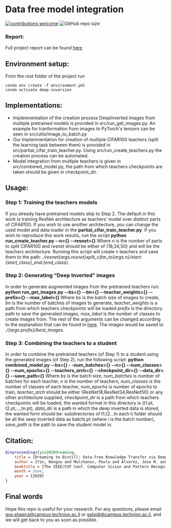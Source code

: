 # Data free model integration

[![contributions welcome](https://img.shields.io/badge/contributions-welcome-blue?style=plastic)]()
![GitHub repo size](https://img.shields.io/github/repo-size/Guy-Shapira/DeepInversion?style=plastic)
### Report:
Full project report can be found [here](report.pdf)

## Environment setup:
From the root folder of the project run
```
conda env create -f environment.yml
conda activate deep-inversion
```

## Implementations:
* Implemnentation of the creation process DeepInverted images from multiple pretrained models is provided in src/run_get_images.py. An example for tranformation from images to PyTorch's tensors can be seen in src/utils/image_to_batch.py
* Our Implemnentation for creation of multiple CIFAR100 teachers (split the learning task between them) is provided in src/partial_cifar_train_teacher.py. Using src/run_create_teachers.py the creation process can be automated.
* Model integration from multiple teachers is given in src/combined_model.py, the path from which teachers checkpoints are taken should be given in checkpoint_dir.

## Usage:
### Step 1: Training the teachers models

If you already have pretrained models skip to Step 2.
The default in this work is training  ResNet architecture as teachers’ model over distinct parts of CIFAR100.
If you wish to use another architecture, you can change the used model and data loader in the **partial_cifar_train_teacher.py**.
If you wish to reproduce this work results, run the script **python run_create_teacher.py  --n={} --resnet={}**
Where *n* is the number of parts to split CIFAR100 and *resnet* should be either of {18,34,50} and will be the teachers architecture.
Running this script will create n teachers and save them to the path:
*./resnet{args.resnet}split_cifar_to{args.n}/start:{start_class}_end:{end_class}*.


### Step 2: Generating “Deep Inverted” images

In order to generate augmented images from the pretrained teachers run:
**python run_get_images.py  --bs={} --bn={} --teacher_weights={} --prefix={} --max_label={}**
Where *bs* is the batch size of images to create, *bn* is the number of batches of images to generate, *teacher_weights* is a path from which teachers checkpoints will be loaded  *prefix* is the directory path to save the generated images, *max_label* is the number of classes to create images from. The rest of the arguments can be changed according to the explanation that can be found in [here](https://github.com/NVlabs/DeepInversion).
The images would be saved to *./{args.prefix}/best_images*.

### Step 3: Combining the teachers to a student

In order to combine the pretrained teachers (of Step 1) to a student using the generated images (of Step 2), run the following script:
**python combined_model.py --bs={} - -num_batches={} --n={} --num_classes={} --num_epochs={} --teachers_arch={} --checkpoint_dir={} --data_dir={} --save_path={}**
Where *bs* is the batch size, *num_batches* is number of batches for each teacher, *n* is the number of teachers, *num_classes* is the number of classes of each teacher, *num_epochs* is number of epochs to train, *teacher_arch* should be either {ResNet18,ResNet34,ResNet50} or any other architecture supplied, *checkpoint_dir* is a path from which teachers checkpoints will be loaded, the wanted format in this directory is (t1.pt, t2.pt,...,tn.pt), *data_dir* is a path in which the deep inverted data is stored, the wanted form should be: subdirectories of t1,t2…In each ti folder should be all the seep inverted data as batchi.pt (where i is the batch number), *save_path* is the path to save the student model in.

## Citation:
```bibtex
@inproceedings{yin2020dreaming,
	title = {Dreaming to Distill: Data-free Knowledge Transfer via DeepInversion},
	author = {Yin, Hongxu and Molchanov, Pavlo and Alvarez, Jose M. and Li, Zhizhong and Mallya, Arun and Hoiem, Derek and Jha, Niraj K and Kautz, Jan},
	booktitle = {The IEEE/CVF Conf. Computer Vision and Pattern Recognition (CVPR)},
	month = June,
	year = {2020}
}
```
## Final words
Hope this repo is useful for your research. For any questions, please email guy.shapira@campus.technion.ac.il or galsidi@campus.technion.ac.il, and we will get back to you as soon as possible.
